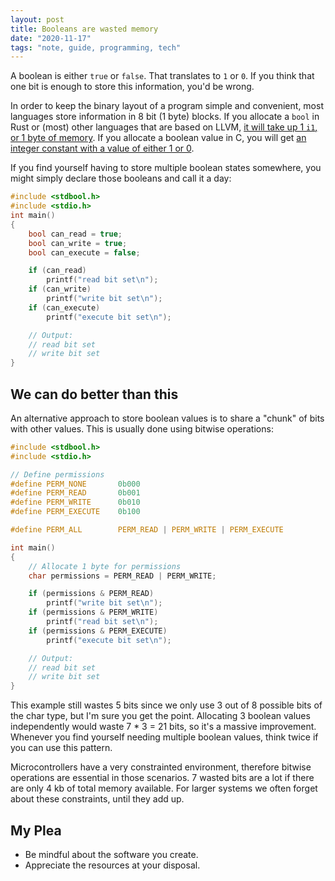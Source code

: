 ```yaml
---
layout: post
title: Booleans are wasted memory
date: "2020-11-17"
tags: "note, guide, programming, tech"
---
```


A boolean is either `true` or `false`. That translates to `1` or `0`. If you think that one bit is enough to store this information, you'd be wrong.

In order to keep the binary layout of a program simple and convenient, most languages store information in 8 bit (1 byte) blocks.
If you allocate a `bool` in Rust or (most) other languages that are based on LLVM, [it will take up 1 `i1`, or 1 byte of memory](https://llvm.org/docs/LangRef.html#simple-constants). If you allocate a boolean value in C, you will get [an integer constant with a value of either 1 or 0](https://pubs.opengroup.org/onlinepubs/9699919799/basedefs/stdbool.h.html).

If you find yourself having to store multiple boolean states somewhere, you might simply declare those booleans and call it a day:

```c
#include <stdbool.h>
#include <stdio.h>
int main()
{
    bool can_read = true;
    bool can_write = true;
    bool can_execute = false;

    if (can_read)
        printf("read bit set\n");
    if (can_write)
        printf("write bit set\n");
    if (can_execute)
        printf("execute bit set\n");

    // Output:
    // read bit set
    // write bit set
}
```

## We can do better than this

An alternative approach to store boolean values is to share a "chunk" of bits with other values. This is usually done using bitwise operations:

```c
#include <stdbool.h>
#include <stdio.h>

// Define permissions
#define PERM_NONE       0b000
#define PERM_READ       0b001
#define PERM_WRITE      0b010
#define PERM_EXECUTE    0b100

#define PERM_ALL        PERM_READ | PERM_WRITE | PERM_EXECUTE

int main()
{
    // Allocate 1 byte for permissions
    char permissions = PERM_READ | PERM_WRITE;

    if (permissions & PERM_READ)
        printf("write bit set\n");
    if (permissions & PERM_WRITE)
        printf("read bit set\n");
    if (permissions & PERM_EXECUTE)
        printf("execute bit set\n");

    // Output:
    // read bit set
    // write bit set
}
```

This example still wastes 5 bits since we only use 3 out of 8 possible bits of the char type, but I'm sure you get the point. Allocating 3 boolean values independently would waste 7 \* 3 = 21 bits, so it's a massive improvement. Whenever you find yourself needing multiple boolean values, think twice if you can use this pattern.

Microcontrollers have a very constrainted environment, therefore bitwise operations are essential in those scenarios. 7 wasted bits are a lot if there are only 4 kb of total memory available. For larger systems we often forget about these constraints, until they add up.

## My Plea

- Be mindful about the software you create.
- Appreciate the resources at your disposal.
